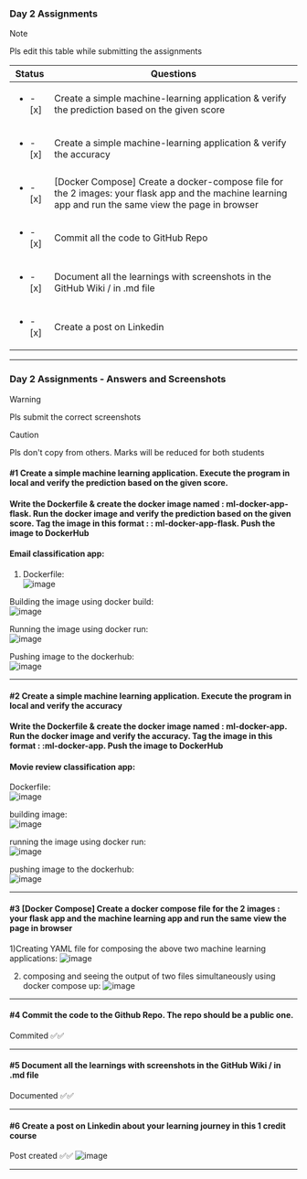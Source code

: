 ### Day 2 Assignments

> [!NOTE]
> Pls edit this table while submitting the assignments

| Status         | Questions     | 
|----------------|---------------|
| <ul><li>- [x] </li></ul> | Create a simple machine-learning application & verify the prediction based on the given score |
| <ul><li>- [x] </li></ul> | Create a simple machine-learning application & verify the accuracy |
| <ul><li>- [x] </li></ul> | [Docker Compose] Create a docker-compose file for the 2 images: your flask app and the machine learning app and run the same view the page in browser |
| <ul><li>- [x] </li></ul> | Commit all the code to GitHub Repo |
| <ul><li>- [x] </li></ul> | Document all the learnings with screenshots in the GitHub Wiki / in .md file |
| <ul><li>- [x] </li></ul> | Create a post on Linkedin  |

***

### Day 2 Assignments - Answers and Screenshots

> [!WARNING]
> Pls submit the correct screenshots

> [!CAUTION]
> Pls don't copy from others. Marks will be reduced for both students

#### #1 Create a simple machine learning application. Execute the program in local and verify the prediction based on the given score. 
#### Write the Dockerfile & create the docker image named : ml-docker-app-flask. Run the docker image and verify the prediction based on the given score. Tag the image in this format : <dockerhub-username>: ml-docker-app-flask. Push the image to DockerHub	


#### Email classification app:

1) Dockerfile:\
![image](https://github.com/user-attachments/assets/afbe7723-41bb-4c66-b7aa-b88f6d0b07eb)

Building the image using docker build:\
![image](https://github.com/user-attachments/assets/5db15c3a-6ac3-48e7-95c3-c7551dee46c7)

Running the image using docker run:\
![image](https://github.com/user-attachments/assets/13cea618-6c79-4c4d-9fa0-3a46ec4bd977)

Pushing image to the dockerhub:\
![image](https://github.com/user-attachments/assets/8c85fe8f-be76-4ff0-bdae-f0834cdca3d4)



***

#### #2 Create a simple machine learning application. Execute the program in local and verify the accuracy
#### Write the Dockerfile & create the docker image named : ml-docker-app. Run the docker image and verify the accuracy. Tag the image in this format : <dockerhub-username>:ml-docker-app. Push the image to DockerHub

#### Movie review classification app:

Dockerfile:\
![image](https://github.com/user-attachments/assets/fe5ab2ef-ecc7-47cf-aa36-36673e781099)

building image:\
![image](https://github.com/user-attachments/assets/f92ac5c2-df8a-4398-b3ec-c22ca8852ec8)

running the image using docker run:\
![image](https://github.com/user-attachments/assets/20fb1657-abd1-4004-9155-01b677e48d81)

pushing image to the dockerhub:\
![image](https://github.com/user-attachments/assets/6ddbbcba-1255-4603-9832-0d79d0b01c79)




***

#### #3 [Docker Compose] Create a docker compose file for the 2 images : your flask app and the machine learning app and run the same view the page in browser
1)Creating YAML file for composing the above two machine learning applications:
![image](https://github.com/user-attachments/assets/d20add3d-5ff7-4d19-8b9b-409a8f8ca577)

2) composing and seeing the output of two files simultaneously using docker compose up:
![image](https://github.com/user-attachments/assets/c8214be4-42be-40f9-bafc-b2283976c30c)



***

#### #4 Commit the code to the Github Repo. The repo should be a public one. 
Commited ✅✅

***

#### #5 Document all the learnings with screenshots in the GitHub Wiki / in .md file
Documented ✅✅

***

#### #6 Create a post on Linkedin about your learning journey in this 1 credit course
Post created ✅✅
![image](https://github.com/user-attachments/assets/42517ca2-24a4-4c5a-a602-12c7474de124)


***
